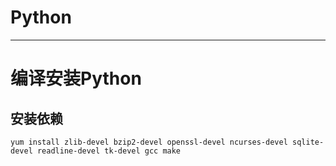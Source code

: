 # Python
---
# 编译安装Python
## 安装依赖


```
yum install zlib-devel bzip2-devel openssl-devel ncurses-devel sqlite-devel readline-devel tk-devel gcc make
```


